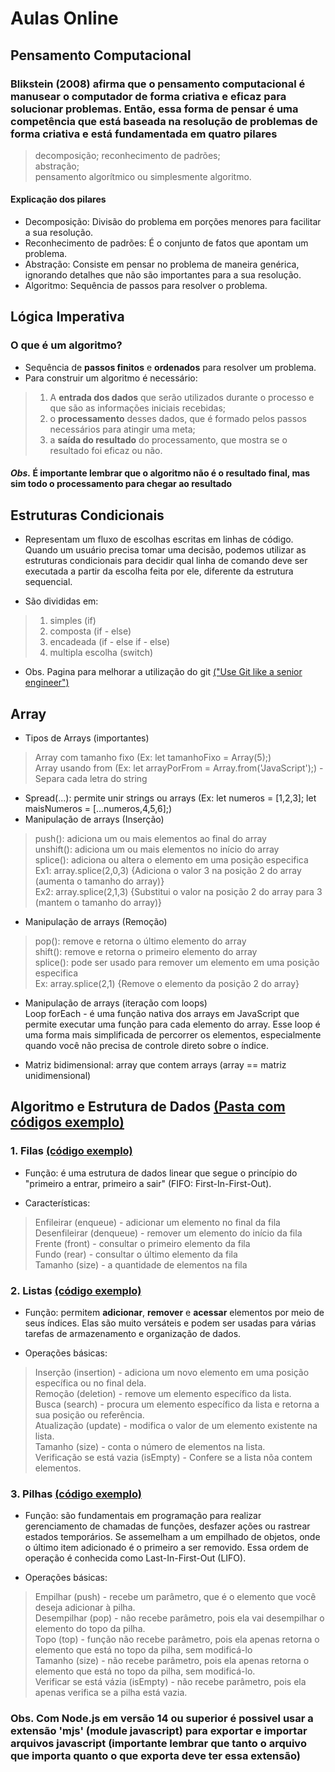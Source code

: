 # Aulas Online

## Pensamento Computacional

### Blikstein (2008) afirma que o pensamento computacional é manusear o computador de forma criativa e eficaz para solucionar problemas.  Então, essa forma de pensar é uma competência que está baseada na resolução de problemas de forma criativa e está fundamentada em quatro pilares  

>decomposição;
>reconhecimento de padrões;  
>abstração;  
>pensamento algorítmico ou simplesmente algoritmo.  

#### **Explicação dos pilares**

* Decomposição:  Divisão do problema em porções menores para facilitar a sua resolução.
* Reconhecimento de padrões: É o conjunto de fatos que apontam um problema.
* Abstração: Consiste em pensar no problema de maneira genérica, ignorando detalhes que não são importantes para a sua resolução.
* Algoritmo: Sequência de passos para resolver o problema.

## Lógica Imperativa

### O que é um algoritmo?

* Sequência de **passos finitos** e **ordenados** para resolver um problema.
* Para construir um algoritmo é necessário:

> 1. A **entrada dos dados** que serão utilizados durante o processo e que são as informações iniciais recebidas;
> 2. o **processamento** desses dados, que é formado pelos passos necessários para atingir uma meta;
> 3. a **saída do resultado** do processamento, que mostra se o resultado foi eficaz ou não.

#### *Obs.* É importante lembrar que o algoritmo não é o resultado final, mas sim todo o processamento para chegar ao resultado

## Estruturas Condicionais

* Representam um fluxo de escolhas escritas em linhas de código.
Quando um usuário precisa tomar uma decisão, podemos utilizar as estruturas condicionais para decidir qual linha de comando deve ser executada a partir da escolha feita por ele, diferente da estrutura sequencial.

* São divididas em:

> 1. simples (if)
> 2. composta (if - else)
> 3. encadeada (if - else if - else)
> 4. multipla escolha (switch)

* Obs. Pagina para melhorar a utilização do git [("Use Git like a senior engineer")](https://levelup.gitconnected.com/use-git-like-a-senior-engineer-ef6d741c898e)

## Array

* Tipos de Arrays (importantes)

> Array com tamanho fixo (Ex: let tamanhoFixo = Array(5);)  
> Array usando from (Ex: let arrayPorFrom = Array.from('JavaScript');) - Separa cada letra do string  

* Spread(...): permite unir strings ou arrays (Ex: let numeros = [1,2,3];  let maisNumeros = [...numeros,4,5,6];)
* Manipulação de arrays (Inserção)

> push(): adiciona um ou mais elementos ao final do array  
> unshift(): adiciona um ou mais elementos no início do array  
> splice(): adiciona ou altera o elemento em uma posição especifica  
> Ex1: array.splice(2,0,3) {Adiciona o valor 3 na posição 2 do array (aumenta o tamanho do array)}  
> Ex2: array.splice(2,1,3) {Substitui o valor na posição 2 do array para 3 (mantem o tamanho do array)}

* Manipulação de arrays (Remoção)

> pop(): remove e retorna o último elemento do array  
> shift(): remove e retorna o primeiro elemento do array  
> splice(): pode ser usado para remover um elemento em uma posição especifica  
> Ex: array.splice(2,1) {Remove o elemento da posição 2 do array}

* Manipulação de arrays (iteração com loops)  
Loop forEach - é uma função nativa dos arrays em JavaScript que permite executar uma função para cada elemento do array. Esse loop é uma forma mais simplificada de percorrer os elementos, especialmente quando você não precisa de controle direto sobre o índice.

* Matriz bidimensional: array que contem arrays (array == matriz unidimensional)

## Algoritmo e Estrutura de Dados [(Pasta com códigos exemplo)](https://github.com/GabPSant/Softex/tree/main/codigos-testes/javascript/estruturas_de_dados)

### 1. Filas [(código exemplo)](https://github.com/GabPSant/Softex/tree/main/codigos-testes/javascript/estruturas_de_dados/fila.js)

* Função: é uma estrutura de dados linear que segue o princípio do "primeiro a entrar, primeiro a sair" (FIFO: First-In-First-Out).

* Características:

> Enfileirar (enqueue) - adicionar um elemento no final da fila  
> Desenfileirar (denqueue) - remover um elemento do início da fila  
> Frente (front) - consultar o primeiro elemento da fila  
> Fundo (rear) - consultar o último elemento da fila  
> Tamanho (size) - a quantidade de elementos na fila

### 2. Listas [(código exemplo)](https://github.com/GabPSant/Softex/tree/main/codigos-testes/javascript/estruturas_de_dados/lista.js)

* Função: permitem **adicionar**, **remover** e **acessar** elementos por meio de seus índices. Elas são muito versáteis e podem ser usadas para várias tarefas de armazenamento e organização de dados.

* Operações básicas:

> Inserção (insertion) - adiciona um novo elemento em uma posição específica ou no final dela.  
> Remoção (deletion) - remove um elemento específico da lista.  
> Busca (search) - procura um elemento específico da lista e retorna a sua posição ou referência.  
> Atualização (update) - modifica o valor de um elemento existente na lista.  
> Tamanho (size) - conta o número de elementos na lista.  
> Verificação se está vazia (isEmpty) - Confere se a lista nõa contem elementos.

### 3. Pilhas [(código exemplo)](https://github.com/GabPSant/Softex/tree/main/codigos-testes/javascript/estruturas_de_dados/pilha.js)

* Função: são fundamentais em programação para realizar gerenciamento de chamadas de funções, desfazer ações ou rastrear estados temporários. Se assemelham a um empilhado de objetos, onde o último item adicionado é o primeiro a ser removido. Essa ordem de operação é conhecida como Last-In-First-Out (LIFO).

* Operações básicas:

> Empilhar (push) - recebe um parâmetro, que é o elemento que você deseja adicionar à pilha.  
> Desempilhar (pop) - não recebe parâmetro, pois ela vai desempilhar o elemento do topo da pilha.  
> Topo (top) - função não recebe parâmetro, pois ela apenas retorna o elemento que está no topo da pilha, sem modificá-lo  
> Tamanho (size) - não recebe parâmetro, pois ela apenas retorna o elemento que está no topo da pilha, sem modificá-lo.  
> Verificar se está vázia (isEmpty) - não recebe parâmetro, pois ela apenas verifica se a pilha está vazia.

### **Obs**. Com Node.js em versão 14 ou superior é possivel usar a extensão 'mjs' (module javascript) para exportar e importar arquivos javascript (importante lembrar que tanto o arquivo que importa quanto o que exporta deve ter essa extensão)
